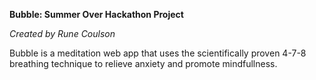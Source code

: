 **Bubble: Summer Over Hackathon Project**

*Created by Rune Coulson*

Bubble is a meditation web app that uses the scientifically proven 4-7-8 breathing technique to relieve anxiety and promote mindfullness.
